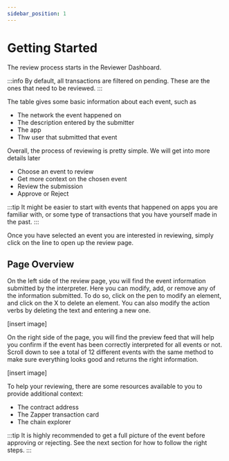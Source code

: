 ```yaml
---
sidebar_position: 1
---
```


# Getting Started

The review process starts in the Reviewer Dashboard. 

:::info
By default, all transactions are filtered on pending. These are the ones that need to be reviewed. 
:::

The table gives some basic information about each event, such as 
- The network the event happened on
- The description entered by the submitter
- The app 
- Thw user that submitted that event

Overall, the process of reviewing is pretty simple. We will get into more details later
- Choose an event to review
- Get more context on the chosen event
- Review the submission
- Approve or Reject

:::tip
It might be easier to start with events that happened on apps you are familiar with, or some type of transactions that you have yourself made in the past.
:::

Once you have selected an event you are interested in reviewing, simply click on the line to open up the review page.

## Page Overview

On the left side of the review page, you will find the event information submitted by the interpreter. Here you can modify, add, or remove any of the information submitted. 
To do so, click on the pen to modify an element, and click on the X to delete an element. You can also modify the action verbs by deleting the text and entering a new one. 

[insert image]

On the right side of the page, you will find the preview feed that will help you confirm if the event has been correctly interpreted for all events or not. Scroll down to see a total of 12 different events with the same method to make sure everything looks good and returns the right information.

[insert image]

To help your reviewing, there are some resources available to you to provide additional context:
- The contract address
- The Zapper transaction card
- The chain explorer

:::tip
It is highly recommended to get a full picture of the event before approving or rejecting. See the next section for how to follow the right steps.
:::
